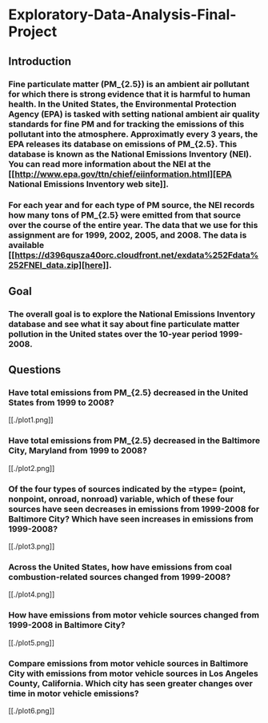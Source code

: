 # Exploratory-Data-Analysis-Final-Project
## Introduction
### Fine particulate matter (PM_{2.5}) is an ambient air pollutant for which there is strong evidence that it is harmful to human health. In the United States, the Environmental Protection Agency (EPA) is tasked with setting national ambient air quality standards for fine PM and for tracking the emissions of this pollutant into the atmosphere. Approximatly every 3 years, the EPA releases its database on emissions of PM_{2.5}. This database is known as the National Emissions Inventory (NEI). You can read more information about the NEI at the [[http://www.epa.gov/ttn/chief/eiinformation.html][EPA National Emissions Inventory web site]].

### For each year and for each type of PM source, the NEI records how many tons of PM_{2.5} were emitted from that source over the course of the entire year. The data that we use for this assignment are for 1999, 2002, 2005, and 2008. The data is available [[https://d396qusza40orc.cloudfront.net/exdata%252Fdata%252FNEI_data.zip][here]].

## Goal 
### The overall goal is to explore the National Emissions Inventory database and see what it say about fine particulate matter pollution in the United states over the 10-year period 1999-2008.

## Questions

### Have total emissions from PM_{2.5} decreased in the United States from 1999 to 2008?

[[./plot1.png]]

### Have total emissions from PM_{2.5} decreased in the Baltimore City, Maryland from 1999 to 2008?

[[./plot2.png]]

### Of the four types of sources indicated by the =type= (point, nonpoint, onroad, nonroad) variable, which of these four sources have seen decreases in emissions from 1999-2008 for Baltimore City? Which have seen increases in emissions from 1999-2008?

[[./plot3.png]]

### Across the United States, how have emissions from coal combustion-related sources changed from 1999-2008?

[[./plot4.png]]

### How have emissions from motor vehicle sources changed from 1999-2008 in Baltimore City?

[[./plot5.png]]

### Compare emissions from motor vehicle sources in Baltimore City with emissions from motor vehicle sources in Los Angeles County, California. Which city has seen greater changes over time in motor vehicle emissions?

[[./plot6.png]]
